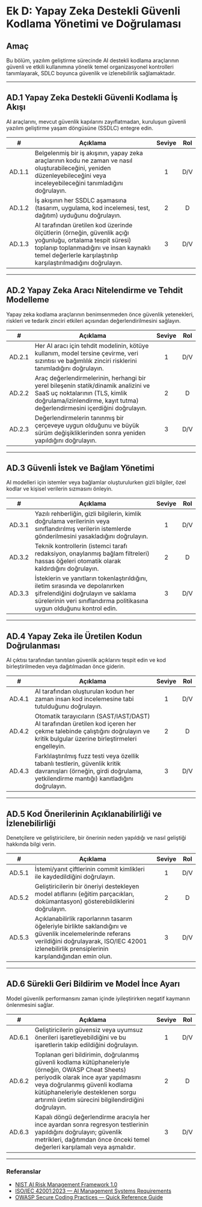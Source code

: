 # Ek D: Yapay Zeka Destekli Güvenli Kodlama Yönetimi ve Doğrulaması

## Amaç

Bu bölüm, yazılım geliştirme sürecinde AI destekli kodlama araçlarının güvenli ve etkili kullanımına yönelik temel organizasyonel kontrolleri tanımlayarak, SDLC boyunca güvenlik ve izlenebilirlik sağlamaktadır.

---

## AD.1 Yapay Zeka Destekli Güvenli Kodlama İş Akışı

AI araçlarını, mevcut güvenlik kapılarını zayıflatmadan, kuruluşun güvenli yazılım geliştirme yaşam döngüsüne (SSDLC) entegre edin.

|   #    | Açıklama                                                                                                                                                                                                                | Seviye | Rol |
| :----: | ----------------------------------------------------------------------------------------------------------------------------------------------------------------------------------------------------------------------- | :----: | :-: |
| AD.1.1 | Belgelenmiş bir iş akışının, yapay zeka araçlarının kodu ne zaman ve nasıl oluşturabileceğini, yeniden düzenleyebileceğini veya inceleyebileceğini tanımladığını doğrulayın.                                            |   1    | D/V |
| AD.1.2 | İş akışının her SSDLC aşamasına (tasarım, uygulama, kod incelemesi, test, dağıtım) uyduğunu doğrulayın.                                                                                                                 |   2    |  D  |
| AD.1.3 | AI tarafından üretilen kod üzerinde ölçütlerin (örneğin, güvenlik açığı yoğunluğu, ortalama tespit süresi) toplanıp toplanmadığını ve insan kaynaklı temel değerlerle karşılaştırılıp karşılaştırılmadığını doğrulayın. |   3    | D/V |

---

## AD.2 Yapay Zeka Aracı Nitelendirme ve Tehdit Modelleme

Yapay zeka kodlama araçlarının benimsenmeden önce güvenlik yetenekleri, riskleri ve tedarik zinciri etkileri açısından değerlendirilmesini sağlayın.

|   #    | Açıklama                                                                                                                                                                                            | Seviye | Rol |
| :----: | --------------------------------------------------------------------------------------------------------------------------------------------------------------------------------------------------- | :----: | :-: |
| AD.2.1 | Her AI aracı için tehdit modelinin, kötüye kullanım, model tersine çevirme, veri sızıntısı ve bağımlılık zinciri risklerini tanımladığını doğrulayın.                                               |   1    | D/V |
| AD.2.2 | Araç değerlendirmelerinin, herhangi bir yerel bileşenin statik/dinamik analizini ve SaaS uç noktalarının (TLS, kimlik doğrulama/izinlendirme, kayıt tutma) değerlendirmesini içerdiğini doğrulayın. |   2    |  D  |
| AD.2.3 | Değerlendirmelerin tanınmış bir çerçeveye uygun olduğunu ve büyük sürüm değişikliklerinden sonra yeniden yapıldığını doğrulayın.                                                                    |   3    | D/V |

---

## AD.3 Güvenli İstek ve Bağlam Yönetimi

AI modelleri için istemler veya bağlamlar oluşturulurken gizli bilgiler, özel kodlar ve kişisel verilerin sızmasını önleyin.

|   #    | Açıklama                                                                                                                                                                                     | Seviye | Rol |
| :----: | -------------------------------------------------------------------------------------------------------------------------------------------------------------------------------------------- | :----: | :-: |
| AD.3.1 | Yazılı rehberliğin, gizli bilgilerin, kimlik doğrulama verilerinin veya sınıflandırılmış verilerin istemlerde gönderilmesini yasakladığını doğrulayın.                                       |   1    | D/V |
| AD.3.2 | Teknik kontrollerin (istemci tarafı redaksiyon, onaylanmış bağlam filtreleri) hassas öğeleri otomatik olarak kaldırdığını doğrulayın.                                                        |   2    |  D  |
| AD.3.3 | İsteklerin ve yanıtların tokenlaştırıldığını, iletim sırasında ve depolanırken şifrelendiğini doğrulayın ve saklama sürelerinin veri sınıflandırma politikasına uygun olduğunu kontrol edin. |   3    | D/V |

---

## AD.4 Yapay Zeka ile Üretilen Kodun Doğrulanması

AI çıktısı tarafından tanıtılan güvenlik açıklarını tespit edin ve kod birleştirilmeden veya dağıtılmadan önce giderin.

|   #    | Açıklama                                                                                                                                                                    | Seviye | Rol |
| :----: | --------------------------------------------------------------------------------------------------------------------------------------------------------------------------- | :----: | :-: |
| AD.4.1 | AI tarafından oluşturulan kodun her zaman insan kod incelemesine tabi tutulduğunu doğrulayın.                                                                               |   1    | D/V |
| AD.4.2 | Otomatik tarayıcıların (SAST/IAST/DAST) AI tarafından üretilen kod içeren her çekme talebinde çalıştığını doğrulayın ve kritik bulgular üzerine birleştirmeleri engelleyin. |   2    |  D  |
| AD.4.3 | Farklılaştırılmış fuzz testi veya özellik tabanlı testlerin, güvenlik kritik davranışları (örneğin, girdi doğrulama, yetkilendirme mantığı) kanıtladığını doğrulayın.       |   3    | D/V |

---

## AD.5 Kod Önerilerinin Açıklanabilirliği ve İzlenebilirliği

Denetçilere ve geliştiricilere, bir önerinin neden yapıldığı ve nasıl geliştiği hakkında bilgi verin.

|   #    | Açıklama                                                                                                                                                                                                      | Seviye | Rol |
| :----: | ------------------------------------------------------------------------------------------------------------------------------------------------------------------------------------------------------------- | :----: | :-: |
| AD.5.1 | İstemi/yanıt çiftlerinin commit kimlikleri ile kaydedildiğini doğrulayın.                                                                                                                                     |   1    | D/V |
| AD.5.2 | Geliştiricilerin bir öneriyi destekleyen model atıflarını (eğitim parçacıkları, dokümantasyon) gösterebildiklerini doğrulayın.                                                                                |   2    |  D  |
| AD.5.3 | Açıklanabilirlik raporlarının tasarım öğeleriyle birlikte saklandığını ve güvenlik incelemelerinde referans verildiğini doğrulayarak, ISO/IEC 42001 izlenebilirlik prensiplerinin karşılandığından emin olun. |   3    | D/V |

---

## AD.6 Sürekli Geri Bildirim ve Model İnce Ayarı

Model güvenlik performansını zaman içinde iyileştirirken negatif kaymanın önlenmesini sağlar.

|   #    | Açıklama                                                                                                                                                                                                                                                                | Seviye | Rol |
| :----: | ----------------------------------------------------------------------------------------------------------------------------------------------------------------------------------------------------------------------------------------------------------------------- | :----: | :-: |
| AD.6.1 | Geliştiricilerin güvensiz veya uyumsuz önerileri işaretleyebildiğini ve bu işaretlerin takip edildiğini doğrulayın.                                                                                                                                                     |   1    | D/V |
| AD.6.2 | Toplanan geri bildirimin, doğrulanmış güvenli kodlama kütüphaneleriyle (örneğin, OWASP Cheat Sheets) periyodik olarak ince ayar yapılmasını veya doğrulanmış güvenli kodlama kütüphaneleriyle desteklenen sorgu artırımlı üretim sürecini bilgilendirdiğini doğrulayın. |   2    |  D  |
| AD.6.3 | Kapalı döngü değerlendirme aracıyla her ince ayardan sonra regresyon testlerinin yapıldığını doğrulayın; güvenlik metrikleri, dağıtımdan önce önceki temel değerleri karşılamalı veya aşmalıdır.                                                                        |   3    | D/V |

---

### Referanslar

* [NIST AI Risk Management Framework 1.0](https://nvlpubs.nist.gov/nistpubs/ai/nist.ai.100-1.pdf)
* [ISO/IEC 42001:2023 — AI Management Systems Requirements](https://www.iso.org/standard/81230.html)
* [OWASP Secure Coding Practices — Quick Reference Guide](https://owasp.org/www-project-secure-coding-practices-quick-reference-guide/)

